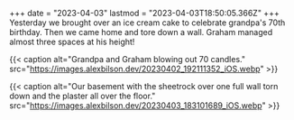 +++
date = "2023-04-03"
lastmod = "2023-04-03T18:50:05.366Z"
+++
Yesterday we brought over an ice cream cake to celebrate grandpa's 70th birthday. Then we came home and tore down a wall. Graham managed almost three spaces at his height!

{{< caption alt="Grandpa and Graham blowing out 70 candles." src="https://images.alexbilson.dev/20230402_192111352_iOS.webp" >}}

{{< caption alt="Our basement with the sheetrock over one full wall torn down and the plaster all over the floor." src="https://images.alexbilson.dev/20230403_183101689_iOS.webp" >}}